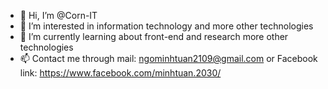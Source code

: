 - 👋 Hi, I’m @Corn-IT
- 👀 I’m interested in information technology and more other technologies
- 🌱 I’m currently learning about front-end and research more other technologies
- 📫 Contact me through mail: ngominhtuan2109@gmail.com or Facebook link: https://www.facebook.com/minhtuan.2030/

<!---
Corn-IT/Corn-IT is a ✨ special ✨ repository because its `README.md` (this file) appears on your GitHub profile.
You can click the Preview link to take a look at your changes.
--->
